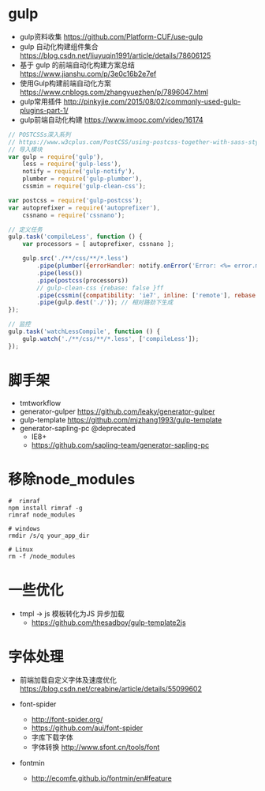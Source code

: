# gulp

- gulp资料收集 https://github.com/Platform-CUF/use-gulp
- gulp 自动化构建组件集合 https://blog.csdn.net/liuyuqin1991/article/details/78606125
- 基于 gulp 的前端自动化构建方案总结 https://www.jianshu.com/p/3e0c16b2e7ef
- 使用Gulp构建前端自动化方案 https://www.cnblogs.com/zhangyuezhen/p/7896047.html
- gulp常用插件 <http://pinkyjie.com/2015/08/02/commonly-used-gulp-plugins-part-1/>
- gulp前端自动化构建 <https://www.imooc.com/video/16174>

```javascript
// POSTCSSs深入系列
// https://www.w3cplus.com/PostCSS/using-postcss-together-with-sass-stylus-or-less.html
// 导入模块
var gulp = require('gulp'),
    less = require('gulp-less'),
    notify = require('gulp-notify'),
    plumber = require('gulp-plumber'),
    cssmin = require('gulp-clean-css');

var postcss = require('gulp-postcss');
var autoprefixer = require('autoprefixer'),
    cssnano = require('cssnano');

// 定义任务
gulp.task('compileLess', function () {
    var processors = [ autoprefixer, cssnano ];

    gulp.src('./**/css/**/*.less')
        .pipe(plumber({errorHandler: notify.onError('Error: <%= error.message %>')}))
        .pipe(less())
        .pipe(postcss(processors))
        // gulp-clean-css {rebase: false }ff
        .pipe(cssmin({compatibility: 'ie7', inline: ['remote'], rebase: false })) // 兼容ie7 @import fix
        .pipe(gulp.dest('./')); // 相对路劲下生成
});

// 监控
gulp.task('watchLessCompile', function () {
    gulp.watch('./**/css/**/*.less', ['compileLess']);
});
```

# 脚手架

- tmtworkflow
- generator-gulper https://github.com/leaky/generator-gulper
- gulp-template https://github.com/mjzhang1993/gulp-template
- generator-sapling-pc @deprecated
    - IE8+ 
    - https://github.com/sapling-team/generator-sapling-pc

# 移除node_modules

```shell
#  rimraf
npm install rimraf -g
rimraf node_modules

# windows
rmdir /s/q your_app_dir

# Linux
rm -f /node_modules
```

# 一些优化

- tmpl -> js 模板转化为JS 异步加载
    - https://github.com/thesadboy/gulp-template2js

# 字体处理

- 前端加载自定义字体及速度优化 https://blog.csdn.net/creabine/article/details/55099602
- font-spider
    - http://font-spider.org/
    - https://github.com/aui/font-spider
    - 字库下载字体
    - 字体转换 http://www.sfont.cn/tools/font
    
- fontmin 

    - http://ecomfe.github.io/fontmin/en#feature